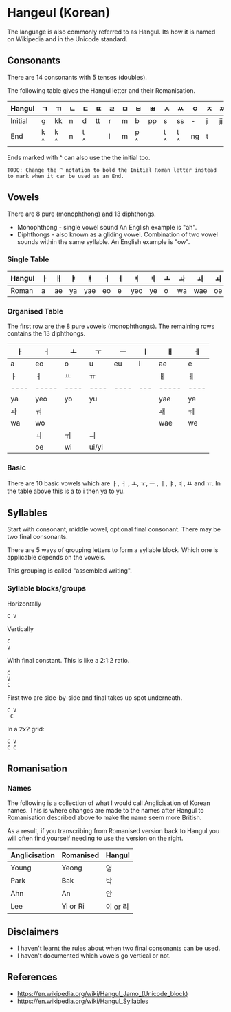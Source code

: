 Hangeul (Korean)
================

The language is also commonly referred to as Hangul. Its how it is named on
Wikipedia and in the Unicode standard.

Consonants
----------
There are 14 consonants with 5 tenses (doubles).

The following table gives the Hangul letter and their Romanisation.

|Hangul  | ㄱ | ㄲ | ㄴ | ㄷ | ㄸ | ㄹ | ㅁ | ㅂ | ㅃ | ㅅ | ㅆ | ㅇ | ㅈ | ㅉ | ㅊ | ㅋ |ㅌ | ㅍ | ㅎ |
|--------|---|---|---|---|---|---|---|---|---|---|---|---|---|---|---|---|---|---|--|
|Initial | g | kk | n | d | tt | r | m | b | pp | s | ss | - | j | jj | ch | k | t | p | h |
|End     | k ^ | k ^ | n  | t ^ | | l | m | p ^ | | t ^ | t  ^ | ng | t | | t ^ | k | t | p | t ^ |

Ends marked with ^ can also use the  the initial too.

```
TODO: Change the ^ notation to bold the Initial Roman letter instead to mark when it can be used as an End.
```

Vowels
------
There are 8 pure (monophthong) and 13 diphthongs.

* Monophthong - single vowel sound
  An English example is "ah".
* Diphthongs - also known as a gliding vowel. Combination of two vowel sounds within the same syllable.
  An English example is "ow".

### Single Table
| Hangul | ㅏ | ㅐ | ㅑ | ㅒ | ㅓ | ㅔ | ㅕ | ㅖ | ㅗ | ㅘ | ㅙ | ㅚ | ㅛ | ㅜ | ㅝ | ㅞ | ㅟ | ㅠ | ㅡ | ㅢ | ㅣ |
|--------|----|----|----|----|----|----|----|----|----|----|----|----|----|----|----|----|----|----|----|----|----|
| Roman  | a | ae | ya | yae | eo | e | yeo | ye | o | wa | wae | oe | yo | u | wo | we | wi | yu | eu | ui/yi | i |

### Organised Table

The first row are the 8 pure vowels (monophthongs).
The remaining rows contains the 13 diphthongs.

| ㅏ | ㅓ  | ㅗ | ㅜ | ㅡ  | ㅣ| ㅐ  | ㅔ |
|----|-----|----|----|----|---|-----|----|
| a  | eo  | o  | u  | eu | i | ae  | e  |
| ㅑ | ㅕ  | ㅛ  | ㅠ |   |   | ㅒ  | ㅖ |
|----|-----|----|----|----|---|-----|----|
| ya | yeo | yo | yu |    |   | yae | ye |
| ㅘ | ㅝ  |    |    |   |   |  ㅙ | ㅞ  |
| wa | wo  |    |    |    |   | wae | we |
|    | ㅚ  | ㅟ | ㅢ |   |   |     |    |
|    | oe  | wi | ui/yi |    |   |     |    |

### Basic

There are 10 basic vowels which are ㅏ, ㅓ , ㅗ, ㅜ, ㅡ , ㅣ, ㅑ, ㅕ, ㅛ and ㅠ.
In the table above this is a to i then ya to yu.

Syllables
---------

Start with consonant, middle vowel, optional final consonant.
There may be two final consonants.

There are 5 ways of grouping letters to form a syllable block.
Which one is applicable depends on the vowels.

This grouping is called "assembled writing".

### Syllable blocks/groups

Horizontally
```
C V
```
Vertically
```
C
V
```

With final constant. This is like a 2:1:2 ratio.
```
C
V
C
```

First two are side-by-side and final takes up spot underneath.
```
C V
 C
```

In a 2x2 grid:
```
C V
C C
```

Romanisation
-----------------

### Names

The following is a collection of what I would call Anglicisation of Korean
names. This is where changes are made to the names after Hangul to Romanisation
described above to make the name seem more British.

As a result, if you transcribing from Romanised version back to Hangul you will
often find yourself needing to use the version on the right.

| Anglicisation | Romanised | Hangul   |
|---------------|-----------|----------|
| Young         | Yeong     |   영     |
| Park          | Bak       |  	박     |
| Ahn           | An        |   안     |
| Lee           | Yi or Ri  | 이 or 리 |

Disclaimers
-----------
- I haven't learnt the rules about when two final consonants can be used.
- I haven't documented which vowels go vertical or not.

References
----------
* https://en.wikipedia.org/wiki/Hangul_Jamo_(Unicode_block)
* https://en.wikipedia.org/wiki/Hangul_Syllables
